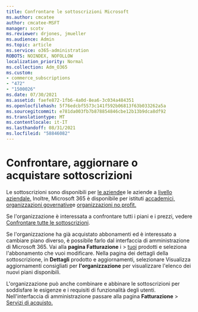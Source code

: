 ```yaml
---
title: Confrontare le sottoscrizioni Microsoft
ms.author: cmcatee
author: cmcatee-MSFT
manager: scotv
ms.reviewer: drjones, jmueller
ms.audience: Admin
ms.topic: article
ms.service: o365-administration
ROBOTS: NOINDEX, NOFOLLOW
localization_priority: Normal
ms.collection: Adm_O365
ms.custom:
- commerce_subscriptions
- "472"
- "1500026"
ms.date: 07/30/2021
ms.assetid: faefe872-1fb6-4a0d-8ea6-3c034a484351
ms.openlocfilehash: 5f76edcbf5573c141f592b06813f63b033262a5a
ms.sourcegitcommit: e781da003fb7b878854846cbe12b13b9dca8df92
ms.translationtype: MT
ms.contentlocale: it-IT
ms.lasthandoff: 08/31/2021
ms.locfileid: "58846082"
---
```

# <a name="compare-upgrade-or-purchase-subscriptions"></a>Confrontare, aggiornare o acquistare sottoscrizioni
  
Le sottoscrizioni sono disponibili per [le aziende](https://www.microsoft.com/microsoft-365/business/compare-all-microsoft-365-business-products?tab=2&rtc=1)e le aziende a [livello aziendale.](https://www.microsoft.com/microsoft-365/enterprise/compare-office-365-plans?rtc=1) Inoltre, Microsoft 365 è disponibile per istituti [accademici,](https://www.microsoft.com/microsoft-365/academic/compare-office-365-education-plans?rtc=1&activetab=tab%3aprimaryr1) [organizzazioni governative](https://www.microsoft.com/microsoft-365/government/compare-office-365-government-plans?rtc=1)e [organizzazioni no profit.](https://www.microsoft.com/microsoft-365/nonprofit/office-365-nonprofit-plans-and-pricing?&rtc=1&activetab=tab%3aprimaryr1)
  
Se l'organizzazione è interessata a confrontare tutti i piani e i prezzi, vedere [Confrontare tutte le sottoscrizioni](https://www.microsoft.com/microsoft-365/enterprise/compare-office-365-plans?rtc=1).
  
Se l'organizzazione ha già acquistato abbonamenti ed è interessato a cambiare piano diverso, è possibile farlo dal interfaccia di amministrazione di Microsoft 365. Vai alla **pagina Fatturazione** i \> [tuoi](https://go.microsoft.com/fwlink/p/?linkid=842054) prodotti e seleziona l'abbonamento che vuoi modificare. Nella pagina dei dettagli della sottoscrizione, in **Dettagli** prodotto e aggiornamenti, selezionare Visualizza aggiornamenti consigliati per **l'organizzazione** per visualizzare l'elenco dei nuovi piani disponibili.
  
L'organizzazione può anche combinare e abbinare le sottoscrizioni per soddisfare le esigenze e i requisiti di funzionalità degli utenti. Nell'interfaccia di amministrazione passare alla pagina **Fatturazione** \> [Servizi di acquisto.](https://go.microsoft.com/fwlink/p/?linkid=868433) 
